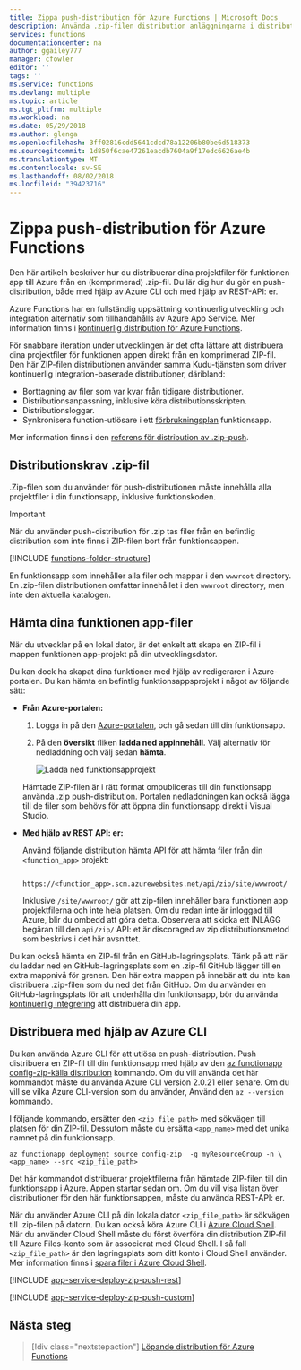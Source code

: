```yaml
---
title: Zippa push-distribution för Azure Functions | Microsoft Docs
description: Använda .zip-filen distribution anläggningarna i distributionstjänst för Kudu för att publicera dina Azure-funktioner.
services: functions
documentationcenter: na
author: ggailey777
manager: cfowler
editor: ''
tags: ''
ms.service: functions
ms.devlang: multiple
ms.topic: article
ms.tgt_pltfrm: multiple
ms.workload: na
ms.date: 05/29/2018
ms.author: glenga
ms.openlocfilehash: 3ff02816cdd5641cdcd78a12206b80be6d518373
ms.sourcegitcommit: 1d850f6cae47261eacdb7604a9f17edc6626ae4b
ms.translationtype: MT
ms.contentlocale: sv-SE
ms.lasthandoff: 08/02/2018
ms.locfileid: "39423716"
---
```

# <a name="zip-push-deployment-for-azure-functions"></a>Zippa push-distribution för Azure Functions 
Den här artikeln beskriver hur du distribuerar dina projektfiler för funktionen app till Azure från en (komprimerad) .zip-fil. Du lär dig hur du gör en push-distribution, både med hjälp av Azure CLI och med hjälp av REST-API: er. 

Azure Functions har en fullständig uppsättning kontinuerlig utveckling och integration alternativ som tillhandahålls av Azure App Service. Mer information finns i [kontinuerlig distribution för Azure Functions](functions-continuous-deployment.md). 

För snabbare iteration under utvecklingen är det ofta lättare att distribuera dina projektfiler för funktionen appen direkt från en komprimerad ZIP-fil. Den här ZIP-filen distributionen använder samma Kudu-tjänsten som driver kontinuerlig integration-baserade distributioner, däribland:

+ Borttagning av filer som var kvar från tidigare distributioner.
+ Distributionsanpassning, inklusive köra distributionsskripten.
+ Distributionsloggar.
+ Synkronisera function-utlösare i ett [förbrukningsplan](functions-scale.md) funktionsapp.

Mer information finns i den [referens för distribution av .zip-push](https://github.com/projectkudu/kudu/wiki/Deploying-from-a-zip-file). 

## <a name="deployment-zip-file-requirements"></a>Distributionskrav .zip-fil
.Zip-filen som du använder för push-distributionen måste innehålla alla projektfiler i din funktionsapp, inklusive funktionskoden. 

>[!IMPORTANT]
> När du använder push-distribution för .zip tas filer från en befintlig distribution som inte finns i ZIP-filen bort från funktionsappen.  

[!INCLUDE [functions-folder-structure](../../includes/functions-folder-structure.md)]

En funktionsapp som innehåller alla filer och mappar i den `wwwroot` directory. En .zip-filen distributionen omfattar innehållet i den `wwwroot` directory, men inte den aktuella katalogen.  

## <a name="download-your-function-app-files"></a>Hämta dina funktionen app-filer

När du utvecklar på en lokal dator, är det enkelt att skapa en ZIP-fil i mappen funktionen app-projekt på din utvecklingsdator. 

Du kan dock ha skapat dina funktioner med hjälp av redigeraren i Azure-portalen. Du kan hämta en befintlig funktionsappsprojekt i något av följande sätt: 

+ **Från Azure-portalen:** 

    1. Logga in på den [Azure-portalen](https://portal.azure.com), och gå sedan till din funktionsapp.

    2. På den **översikt** fliken **ladda ned appinnehåll**. Välj alternativ för nedladdning och välj sedan **hämta**.     

        ![Ladda ned funktionsapprojekt](./media/deployment-zip-push/download-project.png)

    Hämtade ZIP-filen är i rätt format ompubliceras till din funktionsapp använda .zip push-distribution. Portalen nedladdningen kan också lägga till de filer som behövs för att öppna din funktionsapp direkt i Visual Studio.

+ **Med hjälp av REST API: er:** 

    Använd följande distribution hämta API för att hämta filer från din `<function_app>` projekt: 

        https://<function_app>.scm.azurewebsites.net/api/zip/site/wwwroot/

    Inklusive `/site/wwwroot/` gör att zip-filen innehåller bara funktionen app projektfilerna och inte hela platsen. Om du redan inte är inloggad till Azure, blir du ombedd att göra detta. Observera att skicka ett INLÄGG begäran till den `api/zip/` API: et är discoraged av zip distributionsmetod som beskrivs i det här avsnittet. 

Du kan också hämta en ZIP-fil från en GitHub-lagringsplats. Tänk på att när du laddar ned en GitHub-lagringsplats som en .zip-fil GitHub lägger till en extra mappnivå för grenen. Den här extra mappen på innebär att du inte kan distribuera .zip-filen som du ned det från GitHub. Om du använder en GitHub-lagringsplats för att underhålla din funktionsapp, bör du använda [kontinuerlig integrering](functions-continuous-deployment.md) att distribuera din app.  

## <a name="cli"></a>Distribuera med hjälp av Azure CLI

Du kan använda Azure CLI för att utlösa en push-distribution. Push distribuera en ZIP-fil till din funktionsapp med hjälp av den [az functionapp config-zip-källa distribution](/cli/azure/functionapp/deployment/source#az-functionapp-deployment-source-config-zip) kommando. Om du vill använda det här kommandot måste du använda Azure CLI version 2.0.21 eller senare. Om du vill se vilka Azure CLI-version som du använder, Använd den `az --version` kommando.

I följande kommando, ersätter den `<zip_file_path>` med sökvägen till platsen för din ZIP-fil. Dessutom måste du ersätta `<app_name>` med det unika namnet på din funktionsapp. 

```azurecli-interactive
az functionapp deployment source config-zip  -g myResourceGroup -n \
<app_name> --src <zip_file_path>
```
Det här kommandot distribuerar projektfilerna från hämtade ZIP-filen till din funktionsapp i Azure. Appen startar sedan om. Om du vill visa listan över distributioner för den här funktionsappen, måste du använda REST-API: er.

När du använder Azure CLI på din lokala dator `<zip_file_path>` är sökvägen till .zip-filen på datorn. Du kan också köra Azure CLI i [Azure Cloud Shell](../cloud-shell/overview.md). När du använder Cloud Shell måste du först överföra din distribution ZIP-fil till Azure Files-konto som är associerat med Cloud Shell. I så fall `<zip_file_path>` är den lagringsplats som ditt konto i Cloud Shell använder. Mer information finns i [spara filer i Azure Cloud Shell](../cloud-shell/persisting-shell-storage.md).


[!INCLUDE [app-service-deploy-zip-push-rest](../../includes/app-service-deploy-zip-push-rest.md)]

[!INCLUDE [app-service-deploy-zip-push-custom](../../includes/app-service-deploy-zip-push-custom.md)]

## <a name="next-steps"></a>Nästa steg

> [!div class="nextstepaction"]
> [Löpande distribution för Azure Functions](functions-continuous-deployment.md)

[.zip push deployment reference topic]: https://github.com/projectkudu/kudu/wiki/Deploying-from-a-zip-file
